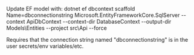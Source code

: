 ﻿Update EF model with:
	dotnet ef dbcontext scaffold Name=dbconnectionstring Microsoft.EntityFrameworkCore.SqlServer --context ApiDbContext --context-dir DatabaseContext --output-dir Models\Entities --project src\Api --force

Requires that the connection string named "dbconnectionstring" is in the user secrets/env variables/etc.